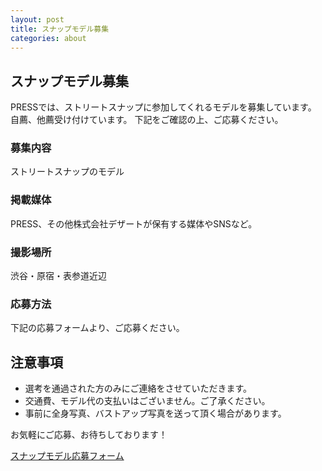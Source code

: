 ```yaml
---
layout: post
title: スナップモデル募集
categories: about
---
```


## スナップモデル募集

PRESSでは、ストリートスナップに参加してくれるモデルを募集しています。
自薦、他薦受け付けています。
下記をご確認の上、ご応募ください。

### 募集内容
ストリートスナップのモデル

### 掲載媒体
PRESS、その他株式会社デザートが保有する媒体やSNSなど。

### 撮影場所
渋谷・原宿・表参道近辺

### 応募方法
下記の応募フォームより、ご応募ください。

## 注意事項
- 選考を通過された方のみにご連絡をさせていただきます。
- 交通費、モデル代の支払いはございません。ご了承ください。
- 事前に全身写真、バストアップ写真を送って頂く場合があります。


お気軽にご応募、お待ちしております！

[スナップモデル応募フォーム](https://docs.google.com/a/dessart.co.jp/forms/d/e/1FAIpQLScTmNSYVq6Z4hS_ggLl2FVIwR1f8UpSGpq8GqozjriNjfb0Rw/viewform)
